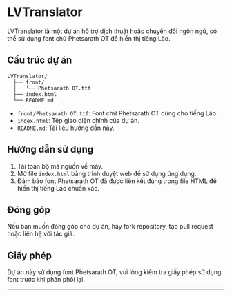 # LVTranslator

LVTranslator là một dự án hỗ trợ dịch thuật hoặc chuyển đổi ngôn ngữ, có thể sử dụng font chữ Phetsarath OT để hiển thị tiếng Lào.

## Cấu trúc dự án

```
LVTranslator/
  ├── front/
  │   └── Phetsarath OT.ttf
  ├── index.html
  └── README.md
```

- `front/Phetsarath OT.ttf`: Font chữ Phetsarath OT dùng cho tiếng Lào.
- `index.html`: Tệp giao diện chính của dự án.
- `README.md`: Tài liệu hướng dẫn này.

## Hướng dẫn sử dụng

1. Tải toàn bộ mã nguồn về máy.
2. Mở file `index.html` bằng trình duyệt web để sử dụng ứng dụng.
3. Đảm bảo font Phetsarath OT đã được liên kết đúng trong file HTML để hiển thị tiếng Lào chuẩn xác.

## Đóng góp

Nếu bạn muốn đóng góp cho dự án, hãy fork repository, tạo pull request hoặc liên hệ với tác giả.

## Giấy phép

Dự án này sử dụng font Phetsarath OT, vui lòng kiểm tra giấy phép sử dụng font trước khi phân phối lại.

---
